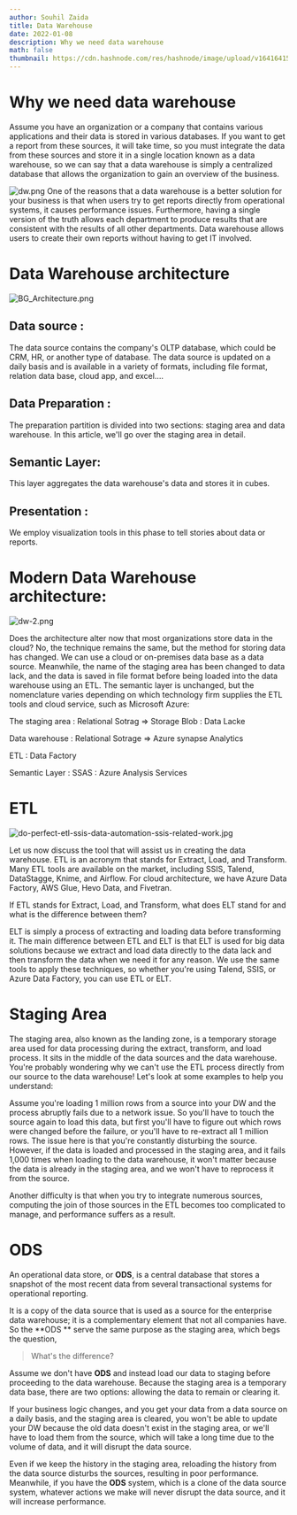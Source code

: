 ```yaml
---
author: Souhil Zaida
title: Data Warehouse
date: 2022-01-08
description: Why we need data warehouse
math: false
thumbnail: https://cdn.hashnode.com/res/hashnode/image/upload/v1641641507119/6NxNJhO7S.png?w=1600&h=840
---
```


# Why we need data warehouse

Assume you have an organization or a company that contains various applications and their data is stored in various databases. If you want to get a report from these sources, it will take time, so you must integrate the data from these sources and store it in a single location known as a data warehouse, so we can say that a data warehouse is simply a centralized database that allows the organization to gain an overview of the business.

![dw.png](https://cdn.hashnode.com/res/hashnode/image/upload/v1641640397102/VWtxKUnGi.png)
One of the reasons that a data warehouse is a better solution for your business is that when users try to get reports directly from operational systems, it causes performance issues. Furthermore, having a single version of the truth allows each department to produce results that are consistent with the results of all other departments.
Data warehouse allows users to create their own reports without having to get IT involved.

# Data Warehouse architecture

![BG_Architecture.png](https://cdn.hashnode.com/res/hashnode/image/upload/v1641641530941/R-QQyyLef.png)

## Data source :

The data source contains the company's OLTP database, which could be CRM, HR, or another type of database. The data source is updated on a daily basis and is available in a variety of formats, including file format, relation data base, cloud app, and excel....

## Data Preparation :

The preparation partition is divided into two sections: staging area and data warehouse. In this article, we'll go over the staging area in detail.

## Semantic Layer:

This layer aggregates the data warehouse's data and stores it in cubes.

## Presentation :

We employ visualization tools in this phase to tell stories about data or reports.

# Modern Data Warehouse architecture:

![dw-2.png](https://cdn.hashnode.com/res/hashnode/image/upload/v1641642645808/JngN4zvBi.png)

Does the architecture alter now that most organizations store data in the cloud? No, the technique remains the same, but the method for storing data has changed. We can use a cloud or on-premises data base as a data source. Meanwhile, the name of the staging area has been changed to data lack, and the data is saved in file format before being loaded into the data warehouse using an ETL. The semantic layer is unchanged, but the nomenclature varies depending on which technology firm supplies the ETL tools and cloud service, such as Microsoft Azure:


The staging area : Relational Sotrag => Storage Blob : Data Lacke

Data warehouse :  Relational Sotrage ⇒ Azure synapse  Analytics

ETL : Data Factory

Semantic Layer : SSAS : Azure Analysis Services

# ETL

![do-perfect-etl-ssis-data-automation-ssis-related-work.jpg](https://cdn.hashnode.com/res/hashnode/image/upload/v1641642736447/QMzsoy5M4.jpeg)

Let us now discuss the tool that will assist us in creating the data warehouse. ETL is an acronym that stands for Extract, Load, and Transform. Many ETL tools are available on the market, including SSIS, Talend, DataStagge, Knime, and Airflow. For cloud architecture, we have Azure Data Factory, AWS Glue, Hevo Data, and Fivetran.

If ETL stands for Extract, Load, and Transform, what does ELT stand for and what is the difference between them?

ELT is simply a process of extracting and loading data before transforming it. The main difference between ETL and ELT is that ELT is used for big data solutions because we extract and load data directly to the data lack and then transform the data when we need it for any reason.
We use the same tools to apply these techniques, so whether you're using Talend, SSIS, or Azure Data Factory, you can use ETL or ELT.

# Staging Area

The staging area, also known as the landing zone, is a temporary storage area used for data processing during the extract, transform, and load process. It sits in the middle of the data sources and the data warehouse. You're probably wondering why we can't use the ETL process directly from our source to the data warehouse! Let's look at some examples to help you understand:

Assume you're loading 1 million rows from a source into your DW and the process abruptly fails due to a network issue. So you'll have to touch the source again to load this data, but first you'll have to figure out which rows were changed before the failure, or you'll have to re-extract all 1 million rows. The issue here is that you're constantly disturbing the source. However, if the data is loaded and processed in the staging area, and it fails 1,000 times when loading to the data warehouse, it won't matter because the data is already in the staging area, and we won't have to reprocess it from the source.

Another difficulty is that when you try to integrate numerous sources, computing the join of those sources in the ETL becomes too complicated to manage, and performance suffers as a result.

# ODS 

An operational data store, or **ODS**,  is a central database that stores a snapshot of the most recent data from several transactional systems for operational reporting.

It is a copy of the data source that is used as a source for the enterprise data warehouse; it is a complementary element that not all companies have. So the **ODS ** serve the same purpose as the staging area, which begs the question, 
> What's the difference?

Assume we don't have **ODS** and instead load our data to staging before proceeding to the data warehouse. Because the staging area is a temporary data base, there are two options: allowing the data to remain or clearing it.

If your business logic changes, and you get your data from a data source on a daily basis, and the staging area is cleared, you won't be able to update your DW because the old data doesn't exist in the staging area, or we'll have to load them from the source, which will take a long time due to the volume of data, and it will disrupt the data source.

Even if we keep the history in the staging area, reloading the history from the data source disturbs the sources, resulting in poor performance. Meanwhile, if you have the **ODS** system, which is a clone of the data source system, whatever actions we make will never disrupt the data source, and it will increase performance.
